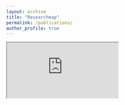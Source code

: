 ```yaml
---
layout: archive
title: "Researchmap"
permalink: /publications/
author_profile: true
---
```

<iframe src="https://researchmap.jp/maieryo?lang=en"></iframe>

